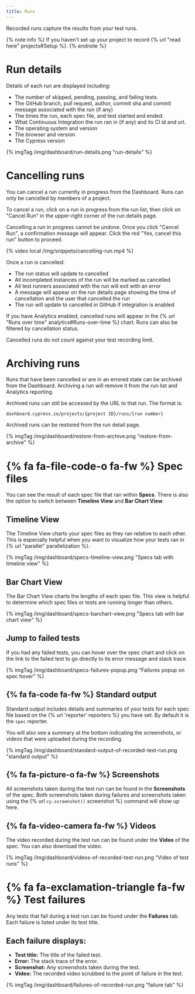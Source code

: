 ```yaml
---
title: Runs
---
```


Recorded runs capture the results from your test runs.

{% note info %}
If you haven't set up your project to record {% url "read here" projects#Setup %}.
{% endnote %}

# Run details

Details of each run are displayed including:

- The number of skipped, pending, passing, and failing tests.
- The GitHub branch, pull request, author, commit sha and commit message associated with the run (if any)
- The times the run, each spec file, and test started and ended.
- What Continuous Integration the run ran in (if any) and its CI id and url.
- The operating system and version
- The browser and version
- The Cypress version

{% imgTag /img/dashboard/run-details.png "run-details" %}

# Cancelling runs

You can cancel a run currently in progress from the Dashboard. Runs can only be cancelled by members of a project.

To cancel a run, click on a run in progress from the run list, then click on "Cancel Run" in the upper-right corner of the run details page.

Cancelling a run in progress cannot be undone. Once you click "Cancel Run", a confirmation message will appear. Click the red "Yes, cancel this run" button to proceed.

{% video local /img/snippets/cancelling-run.mp4 %}

Once a run is cancelled:

- The run status will update to cancelled
- All incompleted instances of the run will be marked as cancelled
- All test runners associated with the run will exit with an error
- A message will appear on the run details page showing the time of cancellation and the user that cancelled the run
- The run will update to cancelled in GitHub if integration is enabled

If you have Analytics enabled, cancelled runs will appear in the {% url "Runs over time" analytics#Runs-over-time %} chart. Runs can also be filtered by cancellation status. 

Cancelled runs do not count against your test recording limit.

# Archiving runs

Runs that have been cancelled or are in an errored state can be archived from the Dashboard. Archiving a run will remove it from the run list and Analytics reporting.

Archived runs can still be accessed by the URL to that run. The format is:

`dashboard.cypress.io/projects/{project ID}/runs/{run number}`

Archived runs can be restored from the run detail page.

{% imgTag /img/dashboard/restore-from-archive.png "restore-from-archive" %}

# {% fa fa-file-code-o fa-fw %} Spec files

You can see the result of each spec file that ran within **Specs**. There is also the option to switch between **Timeline View** and **Bar Chart View**.

## Timeline View

The Timeline View charts your spec files as they ran relative to each other. This is especially helpful when you want to visualize how your tests ran in {% url "parallel" parallelization %}.

{% imgTag /img/dashboard/specs-timeline-view.png "Specs tab with timeline view" %}

## Bar Chart View

The Bar Chart View charts the lengths of each spec file. This view is helpful to determine which spec files or tests are running longer than others.

{% imgTag /img/dashboard/specs-barchart-view.png "Specs tab with bar chart view" %}

## Jump to failed tests

If you had any failed tests, you can hover over the spec chart and click on the link to the failed test to go directly to its error message and stack trace.

{% imgTag /img/dashboard/specs-failures-popup.png "Failures popup on spec hover" %}

## {% fa fa-code fa-fw %} Standard output

Standard output includes details and summaries of your tests for each spec file based on the {% url 'reporter' reporters %} you have set. By default it is the `spec` reporter.

You will also see a summary at the bottom indicating the screenshots, or videos that were uploaded during the recording.

{% imgTag /img/dashboard/standard-output-of-recorded-test-run.png "standard output" %}

## {% fa fa-picture-o fa-fw %} Screenshots

All screenshots taken during the test run can be found in the **Screenshots** of the spec. Both screenshots taken during failures and screenshots taken using the {% url `cy.screenshot()` screenshot %} command will show up here.

## {% fa fa-video-camera fa-fw %} Videos

The video recorded during the test run can be found under the **Video** of the spec. You can also download the video.

{% imgTag /img/dashboard/videos-of-recorded-test-run.png "Video of test runs" %}

# {% fa fa-exclamation-triangle fa-fw %} Test failures

Any tests that fail during a test run can be found under the **Failures** tab. Each failure is listed under its test title.

## Each failure displays:

- **Test title:** The title of the failed test.
- **Error:** The stack trace of the error.
- **Screenshot:** Any screenshots taken during the test.
- **Video:** The recorded video scrubbed to the point of failure in the test.

{% imgTag /img/dashboard/failures-of-recorded-run.png "failure tab" %}
